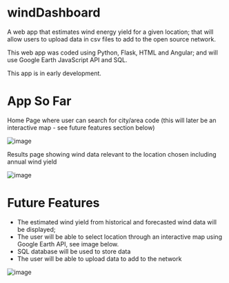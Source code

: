 # windDashboard
A web app that estimates wind energy yield for a given location; that will allow users to upload data in csv files to add to the open source network.  

This web app was coded using Python, Flask, HTML and Angular; and will use Google Earth JavaScript API and SQL.    

This app is in early development.

# App So Far
Home Page where user can search for city/area code (this will later be an interactive map - see future features section below)

![image](https://user-images.githubusercontent.com/76686112/118772183-5b77d400-b87b-11eb-9fa0-9fb4eb48ac2c.png)

Results page showing wind data relevant to the location chosen including annual wind yield  

![image](https://user-images.githubusercontent.com/76686112/119239941-89436e00-bb44-11eb-82dc-d9717da21daa.png)


# Future Features
* The estimated wind yield from historical and forecasted wind data will be displayed; 
* The user will be able to select location through an interactive map using Google Earth API, see image below.
* SQL database will be used to store data
* The user will be able to upload data to add to the network


![image](https://user-images.githubusercontent.com/76686112/123328859-055e1680-d534-11eb-920d-91fb386dab4e.png)

